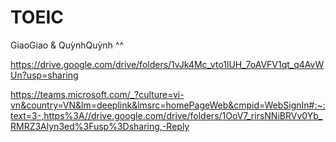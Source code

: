 # TOEIC

GiaoGiao & QuỳnhQuỳnh ^^

https://drive.google.com/drive/folders/1vJk4Mc_vto1lUH_7oAVFV1qt_q4AvWUn?usp=sharing

https://teams.microsoft.com/_?culture=vi-vn&country=VN&lm=deeplink&lmsrc=homePageWeb&cmpid=WebSignIn#:~:text=3-,https%3A//drive.google.com/drive/folders/1OoV7_rirsNNiBRVv0Yb_RMRZ3Alyn3ed%3Fusp%3Dsharing,-Reply
